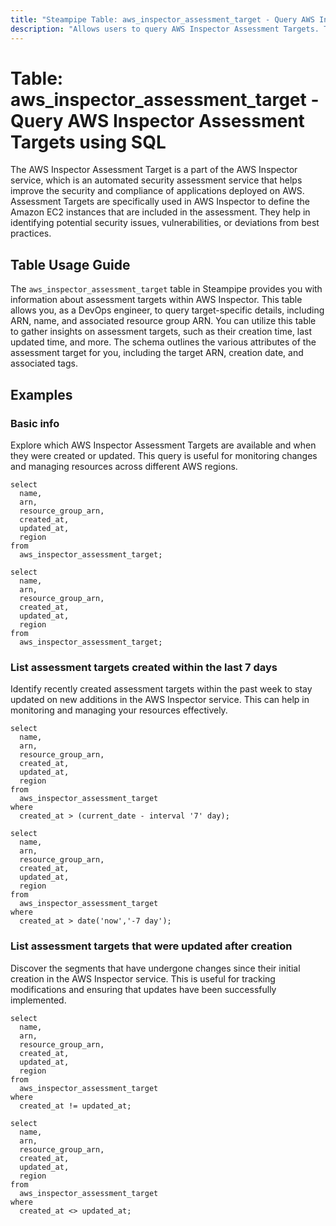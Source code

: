 ```yaml
---
title: "Steampipe Table: aws_inspector_assessment_target - Query AWS Inspector Assessment Targets using SQL"
description: "Allows users to query AWS Inspector Assessment Targets. The `aws_inspector_assessment_target` table in Steampipe provides information about assessment targets within AWS Inspector. This table allows DevOps engineers to query target-specific details, including ARN, name, and associated resource group ARN. Users can utilize this table to gather insights on assessment targets, such as their creation time, last updated time, and more. The schema outlines the various attributes of the assessment target, including the target ARN, creation date, and associated tags."
---
```


# Table: aws_inspector_assessment_target - Query AWS Inspector Assessment Targets using SQL

The AWS Inspector Assessment Target is a part of the AWS Inspector service, which is an automated security assessment service that helps improve the security and compliance of applications deployed on AWS. Assessment Targets are specifically used in AWS Inspector to define the Amazon EC2 instances that are included in the assessment. They help in identifying potential security issues, vulnerabilities, or deviations from best practices.

## Table Usage Guide

The `aws_inspector_assessment_target` table in Steampipe provides you with information about assessment targets within AWS Inspector. This table allows you, as a DevOps engineer, to query target-specific details, including ARN, name, and associated resource group ARN. You can utilize this table to gather insights on assessment targets, such as their creation time, last updated time, and more. The schema outlines the various attributes of the assessment target for you, including the target ARN, creation date, and associated tags.

## Examples

### Basic info
Explore which AWS Inspector Assessment Targets are available and when they were created or updated. This query is useful for monitoring changes and managing resources across different AWS regions.

```sql+postgres
select
  name,
  arn,
  resource_group_arn,
  created_at,
  updated_at,
  region
from
  aws_inspector_assessment_target;
```

```sql+sqlite
select
  name,
  arn,
  resource_group_arn,
  created_at,
  updated_at,
  region
from
  aws_inspector_assessment_target;
```


### List assessment targets created within the last 7 days
Identify recently created assessment targets within the past week to stay updated on new additions in the AWS Inspector service. This can help in monitoring and managing your resources effectively.

```sql+postgres
select
  name,
  arn,
  resource_group_arn,
  created_at,
  updated_at,
  region
from
  aws_inspector_assessment_target
where
  created_at > (current_date - interval '7' day);
```

```sql+sqlite
select
  name,
  arn,
  resource_group_arn,
  created_at,
  updated_at,
  region
from
  aws_inspector_assessment_target
where
  created_at > date('now','-7 day');
```


### List assessment targets that were updated after creation
Discover the segments that have undergone changes since their initial creation in the AWS Inspector service. This is useful for tracking modifications and ensuring that updates have been successfully implemented.

```sql+postgres
select
  name,
  arn,
  resource_group_arn,
  created_at,
  updated_at,
  region
from
  aws_inspector_assessment_target
where
  created_at != updated_at;
```

```sql+sqlite
select
  name,
  arn,
  resource_group_arn,
  created_at,
  updated_at,
  region
from
  aws_inspector_assessment_target
where
  created_at <> updated_at;
```